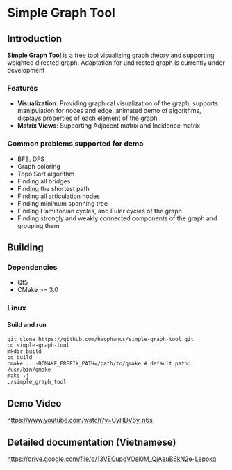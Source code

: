 # Simple Graph Tool
## Introduction 
**Simple Graph Tool** is a free tool visualizing graph theory and supporting weighted directed graph. Adaptation for undirected graph is currently under development
### Features
- **Visualization**: Providing graphical visualization of the graph, supports manipulation for nodes and edge, animated demo of algorithms, displays properties of each element of the graph
- **Matrix Views**: Supporting Adjacent matrix and Incidence matrix
### Common problems supported for demo
- BFS, DFS
- Graph coloring
- Topo Sort algorithm
- Finding all bridges
- Finding the shortest path
- Finding all articulation nodes
- Finding minimum spanning tree
- Finding Hamiltonian cycles, and Euler cycles of the graph
- Finding strongly and weakly connected components of the graph and grouping them
## Building
### Dependencies
- Qt5
- CMake >= 3.0
### Linux
#### Build and run
```
git clone https://github.com/haophancs/simple-graph-tool.git
cd simple-graph-tool
mkdir build
cd build
cmake .. -DCMAKE_PREFIX_PATH=/path/to/qmake # default path: /usr/bin/qmake
make -j
./simple_graph_tool
```
## Demo Video
https://www.youtube.com/watch?v=CyHDV6y_n6s

## Detailed documentation (Vietnamese)
https://drive.google.com/file/d/13VECupgVOsi0M_QjAeuB6kN2e-Lepokq

